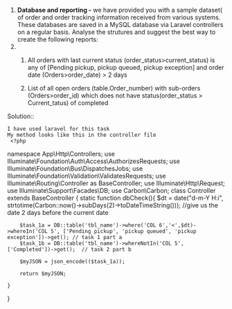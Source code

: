 1. **Database and reporting -** we have provided you with a sample dataset( of order and order tracking information received from various systems. These databases are saved in a MySQL database via Laravel controllers on a regular basis. Analyse the strutures and suggest the best way to create the following reports: 
2. 
    1. All orders with last current status (order_status>current_status) is any of [Pending pickup, pickup queued, pickup exception] and order date (Orders>order_date) > 2 days
    
    2. List of all open orders (table.Order_number) with sub-orders (Orders>order_id) which does not have status(order_status > Current_tatus) of completed
   
 Solution::
 
    I have used laravel for this task 
    My method looks like this in the controller file
     <?php
namespace App\Http\Controllers;
use Illuminate\Foundation\Auth\Access\AuthorizesRequests;
use Illuminate\Foundation\Bus\DispatchesJobs;
use Illuminate\Foundation\Validation\ValidatesRequests;
use Illuminate\Routing\Controller as BaseController;
use Illuminate\Http\Request;
use Illuminate\Support\Facades\DB;
use Carbon\Carbon;
class Controller extends BaseController
{
    static function dbCheck(){
        $dt = date("d-m-Y H:i", strtotime(Carbon::now()->subDays(2)->toDateTimeString())); //give us the date 2 days before the current date
        
        $task_1a = DB::table('tbl_name')->where('COL 6','<',$dt)->whereIn('COL 5', ['Pending pickup', 'pickup queued', 'pickup exception'])->get(); // task 1 part a
        $task_1b = DB::table('tbl_name')->whereNotIn('COL 5', ['Completed'])->get();  // task 2 part b
        
        $myJSON = json_encode(($task_1a));

        return $myJSON;
       
    }
}
